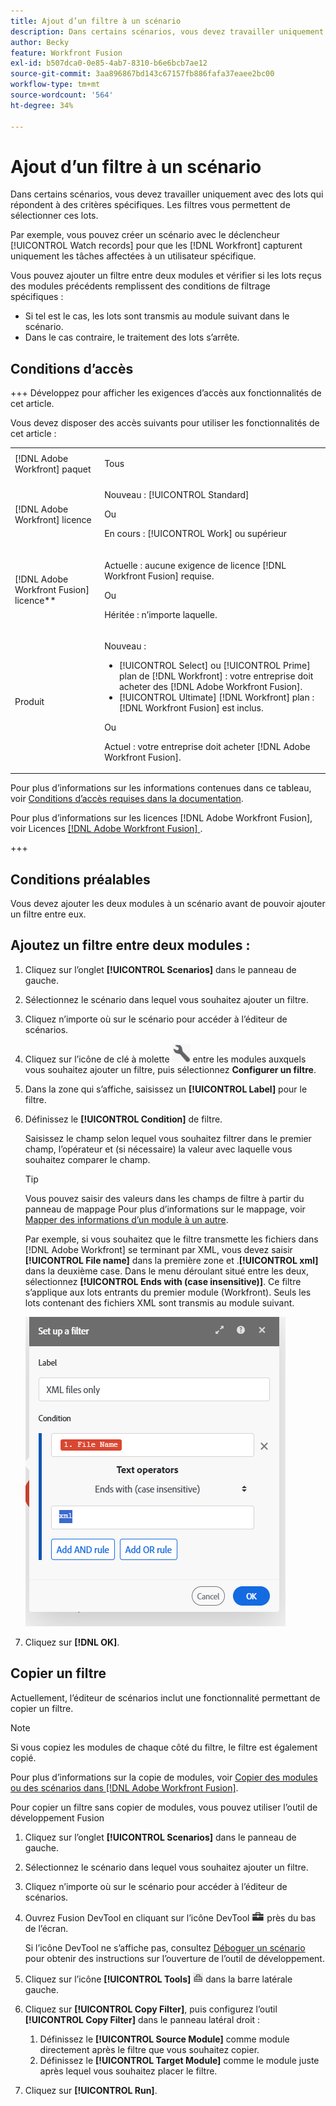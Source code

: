 ```yaml
---
title: Ajout d’un filtre à un scénario
description: Dans certains scénarios, vous devez travailler uniquement avec des lots qui répondent à des critères spécifiques. Les filtres vous permettent de sélectionner ces lots.
author: Becky
feature: Workfront Fusion
exl-id: b507dca0-0e85-4ab7-8310-b6e6bcb7ae12
source-git-commit: 3aa896867bd143c67157fb886fafa37eaee2bc00
workflow-type: tm+mt
source-wordcount: '564'
ht-degree: 34%

---
```


# Ajout d’un filtre à un scénario

Dans certains scénarios, vous devez travailler uniquement avec des lots qui répondent à des critères spécifiques. Les filtres vous permettent de sélectionner ces lots.

Par exemple, vous pouvez créer un scénario avec le déclencheur [!UICONTROL Watch records] pour que les [!DNL Workfront] capturent uniquement les tâches affectées à un utilisateur spécifique.

Vous pouvez ajouter un filtre entre deux modules et vérifier si les lots reçus des modules précédents remplissent des conditions de filtrage spécifiques :

* Si tel est le cas, les lots sont transmis au module suivant dans le scénario.
* Dans le cas contraire, le traitement des lots s’arrête.

## Conditions d’accès

+++ Développez pour afficher les exigences d’accès aux fonctionnalités de cet article.

Vous devez disposer des accès suivants pour utiliser les fonctionnalités de cet article :

<table style="table-layout:auto">
 <col> 
 <col> 
 <tbody> 
  <tr> 
   <td role="rowheader">[!DNL Adobe Workfront] paquet</td> 
   <td> <p>Tous</p> </td> 
  </tr> 
  <tr data-mc-conditions=""> 
   <td role="rowheader">[!DNL Adobe Workfront] licence</td> 
   <td> <p>Nouveau : [!UICONTROL Standard]</p><p>Ou</p><p>En cours : [!UICONTROL Work] ou supérieur</p> </td> 
  </tr> 
  <tr> 
   <td role="rowheader">[!DNL Adobe Workfront Fusion] licence**</td> 
   <td>
   <p>Actuelle : aucune exigence de licence [!DNL Workfront Fusion] requise.</p>
   <p>Ou</p>
   <p>Héritée : n’importe laquelle. </p>
   </td> 
  </tr> 
  <tr> 
   <td role="rowheader">Produit</td> 
   <td>
   <p>Nouveau :</p> <ul><li>[!UICONTROL Select] ou [!UICONTROL Prime] plan de [!DNL Workfront] : votre entreprise doit acheter des [!DNL Adobe Workfront Fusion].</li><li>[!UICONTROL Ultimate] [!DNL Workfront] plan : [!DNL Workfront Fusion] est inclus.</li></ul>
   <p>Ou</p>
   <p>Actuel : votre entreprise doit acheter [!DNL Adobe Workfront Fusion].</p>
   </td> 
  </tr>
 </tbody> 
</table>

Pour plus d’informations sur les informations contenues dans ce tableau, voir [Conditions d’accès requises dans la documentation](/help/workfront-fusion/references/licenses-and-roles/access-level-requirements-in-documentation.md).

Pour plus d’informations sur les licences [!DNL Adobe Workfront Fusion], voir Licences [[!DNL Adobe Workfront Fusion] ](/help/workfront-fusion/set-up-and-manage-workfront-fusion/licensing-operations-overview/license-automation-vs-integration.md).

+++

## Conditions préalables

Vous devez ajouter les deux modules à un scénario avant de pouvoir ajouter un filtre entre eux.

## Ajoutez un filtre entre deux modules :

1. Cliquez sur l’onglet **[!UICONTROL Scenarios]** dans le panneau de gauche.
1. Sélectionnez le scénario dans lequel vous souhaitez ajouter un filtre.
1. Cliquez n’importe où sur le scénario pour accéder à l’éditeur de scénarios.
1. Cliquez sur l’icône de clé à molette ![icône de clé à molette](assets/wrench-icon.png) entre les modules auxquels vous souhaitez ajouter un filtre, puis sélectionnez **Configurer un filtre**.
1. Dans la zone qui s’affiche, saisissez un **[!UICONTROL Label]** pour le filtre.
1. Définissez le **[!UICONTROL Condition]** de filtre.

   Saisissez le champ selon lequel vous souhaitez filtrer dans le premier champ, l’opérateur et (si nécessaire) la valeur avec laquelle vous souhaitez comparer le champ.

   >[!TIP]
   >
   >Vous pouvez saisir des valeurs dans les champs de filtre à partir du panneau de mappage
   >Pour plus d’informations sur le mappage, voir [Mapper des informations d’un module à un autre](/help/workfront-fusion/create-scenarios/map-data/map-data-from-one-to-another.md).

   Par exemple, si vous souhaitez que le filtre transmette les fichiers dans [!DNL Adobe Workfront] se terminant par XML, vous devez saisir **[!UICONTROL File name]** dans la première zone et .**[!UICONTROL xml]** dans la deuxième case. Dans le menu déroulant situé entre les deux, sélectionnez **[!UICONTROL Ends with (case insensitive)]**. Ce filtre s’applique aux lots entrants du premier module (Workfront). Seuls les lots contenant des fichiers XML sont transmis au module suivant.

   ![Configurer un filtre](assets/set-up-filter-box.png)

1. Cliquez sur **[!DNL OK]**.

## Copier un filtre

Actuellement, l’éditeur de scénarios inclut une fonctionnalité permettant de copier un filtre.

>[!NOTE]
>
>Si vous copiez les modules de chaque côté du filtre, le filtre est également copié.
>
>Pour plus d’informations sur la copie de modules, voir [Copier des modules ou des scénarios dans [!DNL Adobe Workfront Fusion]](/help/workfront-fusion/create-scenarios/add-modules/copy-modules-or-scenarios.md).

Pour copier un filtre sans copier de modules, vous pouvez utiliser l’outil de développement Fusion

1. Cliquez sur l’onglet **[!UICONTROL Scenarios]** dans le panneau de gauche.
1. Sélectionnez le scénario dans lequel vous souhaitez ajouter un filtre.
1. Cliquez n’importe où sur le scénario pour accéder à l’éditeur de scénarios.
1. Ouvrez Fusion DevTool en cliquant sur l’icône DevTool ![icône DevTool](assets/debugger-icon.png) près du bas de l’écran.

   Si l’icône DevTool ne s’affiche pas, consultez [Déboguer un scénario](/help/workfront-fusion/manage-scenarios/debug-a-scenario.md) pour obtenir des instructions sur l’ouverture de l’outil de développement.

1. Cliquez sur l’icône **[!UICONTROL Tools]** ![Outils de développement](assets/devtools-tools-icon.png) dans la barre latérale gauche.

1. Cliquez sur **[!UICONTROL Copy Filter]**, puis configurez l’outil **[!UICONTROL Copy Filter]** dans le panneau latéral droit :

   1. Définissez le **[!UICONTROL Source Module]** comme module directement après le filtre que vous souhaitez copier.
   1. Définissez le **[!UICONTROL Target Module]** comme le module juste après lequel vous souhaitez placer le filtre.

1. Cliquez sur **[!UICONTROL Run]**.
